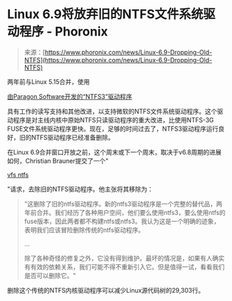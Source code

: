 <!--yml

category: 未分类

date: 2024-05-29 12:12:23

-->

# Linux 6.9将放弃旧的NTFS文件系统驱动程序 - Phoronix

> 来源：[https://www.phoronix.com/news/Linux-6.9-Dropping-Old-NTFS](https://www.phoronix.com/news/Linux-6.9-Dropping-Old-NTFS)

两年前与Linux 5.15合并，使用

[由Paragon Software开发的“NTFS3”驱动程序](https://www.phoronix.com/news/NTFS3-For-Linux-5.15)

具有工作的读写支持和其他改进，以支持微软的NTFS文件系统驱动程序。这个驱动程序是对主线内核中原始NTFS只读驱动程序的重大改进，比使用NTFS-3G FUSE文件系统驱动程序更快。现在，足够的时间过去了，NTFS3驱动程序运行良好，旧的NTFS驱动程序已经准备删除。

在Linux 6.9合并窗口开放之前，这个周末或下一个周末，取决于v6.8周期的进展如何，Christian Brauner提交了一个"

[vfs ntfs](https://lore.kernel.org/lkml/20240308-vfs-ntfs-ede727d2a142@brauner/)

"请求，去除旧的NTFS驱动程序。他主张将其移除为：

> "这删除了旧的ntfs驱动程序。新的ntfs3驱动程序是一个完整的替代品，两年前合并。我们经历了各种用户空间，他们要么使用ntfs3，要么使用ntfs的fuse版本，因此两者都不构建ntfs或ntfs3。我认为这是一个明确的迹象，表明我们应该冒险删除传统的ntfs驱动程序。
> 
> ...
> 
> 除了各种奇怪的修复之外，它没有得到维护。最坏的情况是，如果有人确实有有效的依赖关系，我们可能不得不重新引入它。但是值得一试，看看我们是否可以删除它。"

删除这个传统的NTFS内核驱动程序可以减少Linux源代码树的29,303行。
